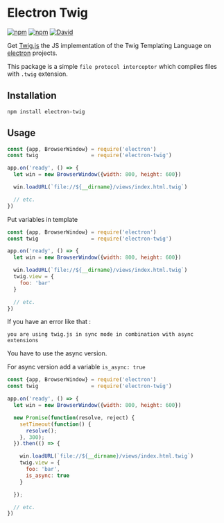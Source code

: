 # Electron Twig
[![npm](https://img.shields.io/npm/v/electron-twig.svg)](https://www.npmjs.com/package/electron-twig)
[![npm](https://img.shields.io/npm/dt/electron-twig.svg)](https://www.npmjs.com/package/electron-twig)
[![David](https://img.shields.io/david/tattali/electron-twig.svg)](https://www.npmjs.com/package/electron-twig)

Get [Twig.js](https://github.com/twigjs/twig.js) the JS implementation of the Twig Templating Language on [electron](https://github.com/atom/electron) projects.

This package is a simple `file protocol interceptor` which compiles files with `.twig` extension.

## Installation

```
npm install electron-twig
```

## Usage

```js
const {app, BrowserWindow} = require('electron')
const twig                 = require('electron-twig')

app.on('ready', () => {
  let win = new BrowserWindow({width: 800, height: 600})

  win.loadURL(`file://${__dirname}/views/index.html.twig`)

  // etc.
})
```

Put variables in template

```js
const {app, BrowserWindow} = require('electron')
const twig                 = require('electron-twig')

app.on('ready', () => {
  let win = new BrowserWindow({width: 800, height: 600})

  win.loadURL(`file://${__dirname}/views/index.html.twig`)
  twig.view = {
    foo: 'bar'
  }

  // etc.
})
```

If you have an error like that :
```
you are using twig.js in sync mode in combination with async extensions
```

You have to use the async version.


For async version add a variable `is_async: true`

```js
const {app, BrowserWindow} = require('electron')
const twig                 = require('electron-twig')

app.on('ready', () => {
  let win = new BrowserWindow({width: 800, height: 600})

  new Promise(function(resolve, reject) {
    setTimeout(function() {
      resolve();
    }, 300);
  }).then(() => {

    win.loadURL(`file://${__dirname}/views/index.html.twig`)
    twig.view = {
      foo: 'bar',
      is_async: true
    }

  });

  // etc.
})
```
